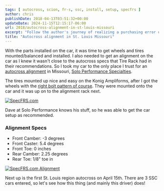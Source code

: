 ```yaml
---
tags: [ autocross, scion, fr-s, ssc, install, setup, specfrs ]
author: chris
publishDate: 2018-04-13T03:51:32+00:00
updateDate: 2024-11-15T12:15:17-06:00
url: 2018/autocross-alignment-in-st-louis-missouri
excerpt: "Follow the author's journey of realizing a purchasing error on car wheels, his hassle to get them replaced, and prepping for an upcoming local autocro..."
title: "Autocross alignment in St. Louis Missouri"
---
```


With the parts installed on the car, it was time to get wheels and tires mounted/balanced and installed. I also needed to get an alignment on the car as I knew it wasn't close to the autocross specs that Tire Rack had in their recommendations. So I took my car to the only place I trust for an [autocross alignment](https://soloperformance.com/pages/sps-performance-garage-wheel-alignments-tire-installation-and-other-services) in Missouri, [Solo Performance Specialties](https://www.soloperformance.com/).

The tires mounted up nice and easy on the Konig Ampliforms, after I got the wheels with the [right bolt pattern of course](/frs-bolt-pattern-5x100). They were mounted onto the car and it was up on to the alignment rack next.

[![SpecFRS.com](https://farm1.staticflickr.com/889/39569348460_4f34229364_z.jpg)](https://www.flickr.com/photos/chammond/39569348460/in/photostream/)

Dave at Solo Performance knows his stuff, so he was able to get the car setup as recommended.

### Alignment Specs
- Front Camber: -3 degrees
- Front Caster: 5.4 degrees
- Front Toe: 0 inches
- Rear Camber: 2.25 degrees
- Rear Toe: 1/8" toe in

[![SpecFRS.com Alignment](https://farm1.staticflickr.com/792/27530585808_1fe8647719_z.jpg)](https://www.flickr.com/photos/chammond/27530585808/in/photostream/)

Next up is the first St. Louis region autocross on April 15th. There are 3 SSC cars entered, so let's see how this thing (and mainly this driver) does!
